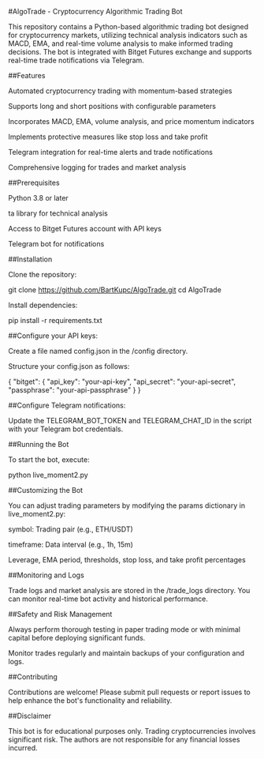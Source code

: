 #AlgoTrade - Cryptocurrency Algorithmic Trading Bot

This repository contains a Python-based algorithmic trading bot designed for cryptocurrency markets, utilizing technical analysis indicators such as MACD, EMA, and real-time volume analysis to make informed trading decisions. The bot is integrated with Bitget Futures exchange and supports real-time trade notifications via Telegram.

##Features

Automated cryptocurrency trading with momentum-based strategies

Supports long and short positions with configurable parameters

Incorporates MACD, EMA, volume analysis, and price momentum indicators

Implements protective measures like stop loss and take profit

Telegram integration for real-time alerts and trade notifications

Comprehensive logging for trades and market analysis

##Prerequisites

Python 3.8 or later

ta library for technical analysis

Access to Bitget Futures account with API keys

Telegram bot for notifications

##Installation

Clone the repository:

git clone https://github.com/BartKupc/AlgoTrade.git
cd AlgoTrade

Install dependencies:

pip install -r requirements.txt

##Configure your API keys:

Create a file named config.json in the /config directory.

Structure your config.json as follows:

{
  "bitget": {
    "api_key": "your-api-key",
    "api_secret": "your-api-secret",
    "passphrase": "your-api-passphrase"
  }
}

##Configure Telegram notifications:

Update the TELEGRAM_BOT_TOKEN and TELEGRAM_CHAT_ID in the script with your Telegram bot credentials.

##Running the Bot

To start the bot, execute:

python live_moment2.py

##Customizing the Bot

You can adjust trading parameters by modifying the params dictionary in live_moment2.py:

symbol: Trading pair (e.g., ETH/USDT)

timeframe: Data interval (e.g., 1h, 15m)

Leverage, EMA period, thresholds, stop loss, and take profit percentages

##Monitoring and Logs

Trade logs and market analysis are stored in the /trade_logs directory. You can monitor real-time bot activity and historical performance.

##Safety and Risk Management

Always perform thorough testing in paper trading mode or with minimal capital before deploying significant funds.

Monitor trades regularly and maintain backups of your configuration and logs.

##Contributing

Contributions are welcome! Please submit pull requests or report issues to help enhance the bot's functionality and reliability.

##Disclaimer

This bot is for educational purposes only. Trading cryptocurrencies involves significant risk. The authors are not responsible for any financial losses incurred.